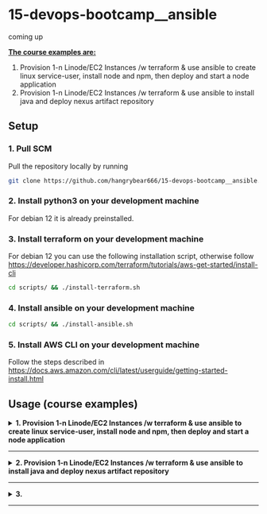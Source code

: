 # 15-devops-bootcamp__ansible
coming up

<b><u>The course examples are:</u></b>
1. Provision 1-n Linode/EC2 Instances /w terraform & use ansible to create linux service-user, install node and npm, then deploy and start a node application
2. Provision 1-n Linode/EC2 Instances /w terraform & use ansible to install java and deploy nexus artifact repository

<!-- <b><u>The exercise projects are:</u></b> -->

## Setup

### 1. Pull SCM

Pull the repository locally by running
```bash
git clone https://github.com/hangrybear666/15-devops-bootcamp__ansible.git
```
### 2. Install python3 on your development machine

For debian 12 it is already preinstalled.

### 3. Install terraform on your development machine

For debian 12 you can use the following installation script, otherwise follow https://developer.hashicorp.com/terraform/tutorials/aws-get-started/install-cli
```bash
cd scripts/ && ./install-terraform.sh
```

### 4. Install ansible on your development machine

```bash
cd scripts/ && ./install-ansible.sh
```
<!--
### 5. Setup environment variables with your credentials

```bash
cd scripts/ && ./setup-env-vars.sh
``` -->

### 5. Install AWS CLI on your development machine

Follow the steps described in https://docs.aws.amazon.com/cli/latest/userguide/getting-started-install.html

## Usage (course examples)

<details closed>
<summary><b>1. Provision 1-n Linode/EC2 Instances /w terraform & use ansible to create linux service-user, install node and npm, then deploy and start a node application</b></summary>

#### a. Create 1-n Linode VPS Servers by following the bonus project 2) in the terraform repo

https://github.com/hangrybear666/12-devops-bootcamp__terraform.git

#### b. If you want to disable strict host key checking you have two options

<u>Alternative 1:</u>

- Simply leave `host_key_checking = False` in `ansible.cfg`

<u>Alternative 2:</u>

- Comment out  `host_key_checking = False` in `ansible.cfg`
- For each target server run ssh-keyscan to add the targets to your known_hosts
```bash
# for each of your linodes
ssh-keyscan -H 321.xxx.xxx.247 >> ~/.ssh/known_hosts
```

#### c. Change remote ips and specific configuration values for your workspace

- Add your ip addresses to `hosts` file and the `linode1.yaml` file in `host_vars/` folder respectively
- Change private key path `ansible_ssh_private_key_file` in `group_vars/all.yaml`
- Replace the `node_pkg_location` variable in `01-linode-deploy-node-app/group_vars/all.yaml`

#### d. Run ansible playbook with different host targets, depending on your setup

```bash
cd 01-linode-deploy-node-app/
# to run only on linode1
ansible-playbook -i hosts site.yaml -e "variable_host=linode1"
# to run only on first ec2-instance
ansible-playbook -i hosts site.yaml -e "variable_host=ec2-instance1"
# to run on all ec2-instances
ansible-playbook -i hosts site.yaml -e "variable_host=ec2_instances"
# to run on all linodes use group name
ansible-playbook -i hosts site.yaml -e "variable_host=linodes"
# or use individual names with wildcard
ansible-playbook -i hosts site.yaml -e "variable_host=linode*"
```

</details>

-----

<details closed>
<summary><b>2. Provision 1-n Linode/EC2 Instances /w terraform & use ansible to install java and deploy nexus artifact repository</b></summary>

#### a. Create 1-n Linode VPS Servers by following the bonus project 2) in the terraform repo

#### b. Change remote ips and specific configuration values for your workspace

- Add your ip addresses to `hosts` file and the `linode1.yaml` file in `host_vars/` folder respectively
- Change private key path `ansible_ssh_private_key_file` in `group_vars/all.yaml`

#### c. Run ansible playbook with different host targets, depending on your setup

```bash
cd 02-linode-deploy-nexus-artifact-repo/
ansible-playbook site.yaml -e "variable_host=linode*"
```

#### d. Navigate to your Remote Hosts Public IP on port 8081 to check availability

*Note:* Your remote firewall must have port 8081 open for ingress
</details>

-----

<details closed>
<summary><b>3. </b></summary>

#### a. Create 1-n EC2 Instances  by following the demo project 2) in the terraform repo

#### b. Change remote ips and specific configuration values for your workspace

- Add your ip addresses to `hosts` file and the `ec2_instance1.yaml` file in `host_vars/` folder respectively
- Change private key path `ansible_ssh_private_key_file` in `group_vars/all.yaml`

#### c. Build and Push java application Image to AWS Elastic Container Registry (ECR)

```bash
aws ecr get-login-password --region eu-central-1 | docker login --username AWS --password-stdin 010928217051.dkr.ecr.eu-central-1.amazonaws.com
docker build -t java-app:2.3 java-app/.
docker tag java-app:2.3 010928217051.dkr.ecr.eu-central-1.amazonaws.com/k8s-imgs:java-app-2.3
docker push 010928217051.dkr.ecr.eu-central-1.amazonaws.com/k8s-imgs:java-app-2.3
```

#### d. Run ansible playbook with different host targets, depending on your setup

</details>

-----

